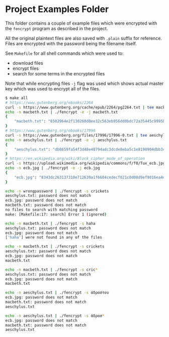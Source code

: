 # Project Examples Folder

This folder contains a couple of example files which were encrypted with the
`fencrypt` program as described in the project.

All the original plaintext files are also saved with `.plain` suffix for
reference. Files are encrypted with the password being the filename itself.

See `Makefile` for all shell commands which were used to:

- download files
- encrypt files
- search for some terms in the encrypted files

Note that while encrypting files `-j` flag was used which shows actual master
key which was used to encrypt all of the files.

```bash
$ make all
# https://www.gutenberg.org/ebooks/2264
curl -s https://www.gutenberg.org/cache/epub/2264/pg2264.txt | tee macbeth.txt.plain > macbeth.txt
echo -n macbeth.txt | ./fencrypt -e -j macbeth.txt
{
    "macbeth.txt": "6502964e2f130260d0ee32c563eb956dd0bdc72a35445c9995b3ac955137bc3e"
}
# https://www.gutenberg.org/ebooks/17996
curl -s https://www.gutenberg.org/files/17996/17996-0.txt | tee aeschylus.txt.plain > aeschylus.txt
echo -n aeschylus.txt | ./fencrypt -e -j aeschylus.txt
{
    "aeschylus.txt": "db8659fa54f3d48e40794adc3dcde8eba5c1e8190904dbb3c8bbef846ec7c156"
}
# https://en.wikipedia.org/wiki/Block_cipher_mode_of_operation
curl -s https://upload.wikimedia.org/wikipedia/commons/f/f0/Tux_ecb.jpg | tee ecb.jpg.plain > ecb.jpg
echo -n ecb.jpg | ./fencrypt -e -j ecb.jpg
{
    "ecb.jpg": "8343dc263137310e712630a1f6604cedecf021c0d08d9ef9016ea4d6741509d8"
}

echo -n wrongpassword | ./fencrypt -s crickets
aeschylus.txt: password does not match
ecb.jpg: password does not match
macbeth.txt: password does not match
no files to search with matching password
make: [Makefile:17: search] Error 1 (ignored)

echo -n macbeth.txt | ./fencrypt -s haha
aeschylus.txt: password does not match
ecb.jpg: password does not match
['haha'] were not found in any of the files

echo -n macbeth.txt | ./fencrypt -s crickets
aeschylus.txt: password does not match
ecb.jpg: password does not match
macbeth.txt

echo -n macbeth.txt | ./fencrypt -s cric*
aeschylus.txt: password does not match
ecb.jpg: password does not match
macbeth.txt

echo -n aeschylus.txt | ./fencrypt -s άδραστου
ecb.jpg: password does not match
macbeth.txt: password does not match
aeschylus.txt

echo -n aeschylus.txt | ./fencrypt -s άδρασ*
ecb.jpg: password does not match
macbeth.txt: password does not match
aeschylus.txt
```
